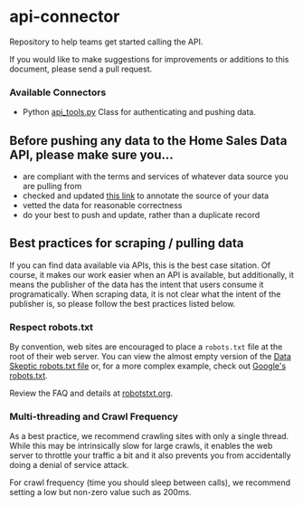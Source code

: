 # api-connector
Repository to help teams get started calling the API.

If you would like to make suggestions for improvements or additions to this document, please send a pull request.

### Available Connectors
* Python [api_tools.py](/python/api_tools.py) Class for authenticating and pushing data.

## Before pushing any data to the Home Sales Data API, please make sure you...

* are compliant with the terms and services of whatever data source you are pulling from
* checked and updated [this link](https://github.com/data-skeptic/data-source-notes) to annotate the source of your data
* vetted the data for reasonable correctness
* do your best to push and update, rather than a duplicate record

## Best practices for scraping / pulling data

If you can find data available via APIs, this is the best case sitation.  Of course, it makes our work easier when an API
is available, but additionally, it means the publisher of the data has the intent that users consume it programatically.
When scraping data, it is not clear what the intent of the publisher is, so please follow the best practices listed below.

### Respect robots.txt
By convention, web sites are encouraged to place a `robots.txt` file at the root of their web server.  You can view the
almost empty version of the [Data Skeptic robots.txt file](http://dataskeptic.com/robots.txt) or, for a more complex
example, check out [Google's robots.txt](http://www.google.com/robots.txt).

Review the FAQ and details at [robotstxt.org](http://www.robotstxt.org/).

### Multi-threading and Crawl Frequency

As a best practice, we recommend crawling sites with only a single thread.  While this may be intrinsically slow for large
crawls, it enables the web server to throttle your traffic a bit and it also prevents you from accidentally doing a denial
of service attack.

For crawl frequency (time you should sleep between calls), we recommend setting a low but non-zero value such as 200ms.

